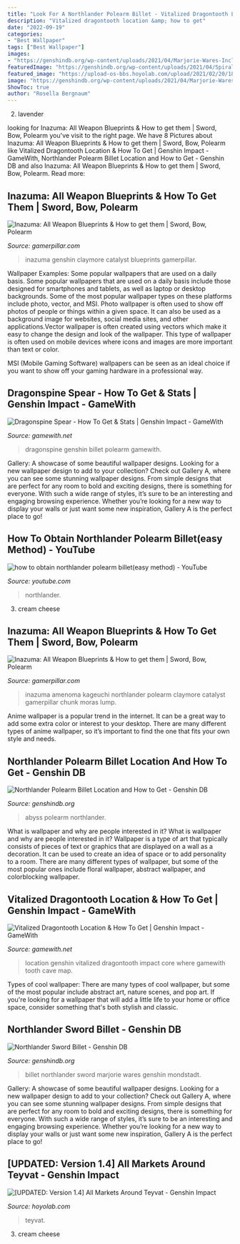 ```yaml
---
title: "Look For A Northlander Polearm Billet - Vitalized Dragontooth Location &amp; How To Get"
description: "Vitalized dragontooth location &amp; how to get"
date: "2022-09-19"
categories:
- "Best Wallpaper"
tags: ["Best Wallpaper"]
images:
- "https://genshindb.org/wp-content/uploads/2021/04/Marjorie-Wares-Including-Northlander-Sword-Billet.jpg"
featuredImage: "https://genshindb.org/wp-content/uploads/2021/04/Spiral-Abyss-Chambers-Bounty-Floor-3-Chamber-3-Reward.jpg"
featured_image: "https://upload-os-bbs.hoyolab.com/upload/2021/02/20/18636690/328a48df642e4515c921d4e2481f8486_8088838655156475498.png?x-oss-process=image/resize,s_740/quality,q_80/auto-orient,0/interlace,1/format,png"
image: "https://genshindb.org/wp-content/uploads/2021/04/Marjorie-Wares-Including-Northlander-Sword-Billet.jpg"
ShowToc: true
author: "Rosella Bergnaum"
---
```



2. lavender 

	

		
looking for Inazuma: All Weapon Blueprints &amp; How to get them | Sword, Bow, Polearm you've visit to the right page. We have 8 Pictures about Inazuma: All Weapon Blueprints &amp; How to get them | Sword, Bow, Polearm like Vitalized Dragontooth Location &amp; How To Get | Genshin Impact - GameWith, Northlander Polearm Billet Location and How to Get - Genshin DB and also Inazuma: All Weapon Blueprints &amp; How to get them | Sword, Bow, Polearm. Read more:
		
    
## Inazuma: All Weapon Blueprints &amp; How To Get Them | Sword, Bow, Polearm

<img loading=lazy src="https://gamerpillar.com/wp-content/uploads/2021/07/1-81-1024x576.jpg" onerror="this.onerror=null;this.src='https://tse4.mm.bing.net/th?id=OIP.c6MrJUsGc3dZw8fpibzXIwHaEK&amp;pid=15.1';" alt="Inazuma: All Weapon Blueprints &amp; How to get them | Sword, Bow, Polearm">

_Source: gamerpillar.com_

>inazuma genshin claymore catalyst blueprints gamerpillar. 

	

Wallpaper Examples: Some popular wallpapers that are used on a daily basis.
Some popular wallpapers that are used on a daily basis include those designed for smartphones and tablets, as well as laptop or desktop backgrounds. Some of the most popular wallpaper types on these platforms include photo, vector, and MSI. 
Photo wallpaper is often used to show off photos of people or things within a given space. It can also be used as a background image for websites, social media sites, and other applications.Vector wallpaper is often created using vectors which make it easy to change the design and look of the wallpaper. This type of wallpaper is often used on mobile devices where icons and images are more important than text or color. 

MSI (Mobile Gaming Software) wallpapers can be seen as an ideal choice if you want to show off your gaming hardware in a professional way.

    
## Dragonspine Spear - How To Get &amp; Stats | Genshin Impact - GameWith

<img loading=lazy src="https://gamewith-en.akamaized.net/img/aaca8dea5d3240c193fcbe09d91707e0.jpg" onerror="this.onerror=null;this.src='https://tse4.mm.bing.net/th?id=OIP.zY8Uj3m8XTCeBHsoeUB-KwAAAA&amp;pid=15.1';" alt="Dragonspine Spear - How To Get &amp; Stats | Genshin Impact - GameWith">

_Source: gamewith.net_

>dragonspine genshin billet polearm gamewith. 

	

Gallery: A showcase of some beautiful wallpaper designs.
Looking for a new wallpaper design to add to your collection? Check out Gallery A, where you can see some stunning wallpaper designs. From simple designs that are perfect for any room to bold and exciting designs, there is something for everyone. With such a wide range of styles, it’s sure to be an interesting and engaging browsing experience. Whether you’re looking for a new way to display your walls or just want some new inspiration, Gallery A is the perfect place to go!





	
	
    
## How To Obtain Northlander Polearm Billet(easy Method) - YouTube

<img loading=lazy src="https://i.ytimg.com/vi/SnVLUIrMKBs/maxresdefault.jpg" onerror="this.onerror=null;this.src='https://tse1.mm.bing.net/th?id=OIP.zmlSJfacNatLgbtayw64YgHaEK&amp;pid=15.1';" alt="how to obtain northlander polearm billet(easy method) - YouTube">

_Source: youtube.com_

>northlander. 

	

3. cream cheese 

    
## Inazuma: All Weapon Blueprints &amp; How To Get Them | Sword, Bow, Polearm

<img loading=lazy src="https://gamerpillar.com/wp-content/uploads/2021/07/2-78-1024x517.jpg" onerror="this.onerror=null;this.src='https://tse3.mm.bing.net/th?id=OIP.zA7bT22Y6XIOdF5vk89YlgHaDv&amp;pid=15.1';" alt="Inazuma: All Weapon Blueprints &amp; How to get them | Sword, Bow, Polearm">

_Source: gamerpillar.com_

>inazuma amenoma kageuchi northlander polearm claymore catalyst gamerpillar chunk moras lump. 

	

Anime wallpaper is a popular trend in the internet. It can be a great way to add some extra color or interest to your desktop. There are many different types of anime wallpaper, so it’s important to find the one that fits your own style and needs.

    
## Northlander Polearm Billet Location And How To Get - Genshin DB

<img loading=lazy src="https://genshindb.org/wp-content/uploads/2021/04/Spiral-Abyss-Chambers-Bounty-Floor-3-Chamber-3-Reward.jpg" onerror="this.onerror=null;this.src='https://tse2.mm.bing.net/th?id=OIP.QXZWgWMv6l41X_TD4iGGjAHaDw&amp;pid=15.1';" alt="Northlander Polearm Billet Location and How to Get - Genshin DB">

_Source: genshindb.org_

>abyss polearm northlander. 

	

What is wallpaper and why are people interested in it?
What is wallpaper and why are people interested in it?
Wallpaper is a type of art that typically consists of pieces of text or graphics that are displayed on a wall as a decoration. It can be used to create an idea of space or to add personality to a room. There are many different types of wallpaper, but some of the most popular ones include floral wallpaper, abstract wallpaper, and colorblocking wallpaper.

    
## Vitalized Dragontooth Location &amp; How To Get | Genshin Impact - GameWith

<img loading=lazy src="https://gamewith-en.akamaized.net/img/27c1700af9cf716c49a69d8a8037119f.jpg" onerror="this.onerror=null;this.src='https://tse3.mm.bing.net/th?id=OIP.qi4VQfsmr7W558fyGvGOzAAAAA&amp;pid=15.1';" alt="Vitalized Dragontooth Location &amp; How To Get | Genshin Impact - GameWith">

_Source: gamewith.net_

>location genshin vitalized dragontooth impact core where gamewith tooth cave map. 

	

Types of cool wallpaper:
There are many types of cool wallpaper, but some of the most popular include abstract art, nature scenes, and pop art. If you're looking for a wallpaper that will add a little life to your home or office space, consider something that's both stylish and classic.

    
## Northlander Sword Billet - Genshin DB

<img loading=lazy src="https://genshindb.org/wp-content/uploads/2021/04/Marjorie-Wares-Including-Northlander-Sword-Billet.jpg" onerror="this.onerror=null;this.src='https://tse3.mm.bing.net/th?id=OIP.JfJLYkUaB76_d9cKhN0EQgHaET&amp;pid=15.1';" alt="Northlander Sword Billet - Genshin DB">

_Source: genshindb.org_

>billet northlander sword marjorie wares genshin mondstadt. 

	

Gallery: A showcase of some beautiful wallpaper designs.
Looking for a new wallpaper design to add to your collection? Check out Gallery A, where you can see some stunning wallpaper designs. From simple designs that are perfect for any room to bold and exciting designs, there is something for everyone. With such a wide range of styles, it’s sure to be an interesting and engaging browsing experience. Whether you’re looking for a new way to display your walls or just want some new inspiration, Gallery A is the perfect place to go!





	
	
    
## [UPDATED: Version 1.4] All Markets Around Teyvat - Genshin Impact

<img loading=lazy src="https://upload-os-bbs.hoyolab.com/upload/2021/02/20/18636690/328a48df642e4515c921d4e2481f8486_8088838655156475498.png?x-oss-process=image/resize,s_740/quality,q_80/auto-orient,0/interlace,1/format,png" onerror="this.onerror=null;this.src='https://tse2.mm.bing.net/th?id=OIP._0BjuzMaUrz_9DFXVzv7GwHaEK&amp;pid=15.1';" alt="[UPDATED: Version 1.4] All Markets Around Teyvat - Genshin Impact">

_Source: hoyolab.com_

>teyvat. 

	

3. cream cheese 

